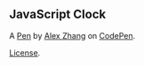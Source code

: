 JavaScript Clock
----------------


A [Pen](https://codepen.io/AlexZhang2014/pen/eMxNwE) by [Alex Zhang](https://codepen.io/AlexZhang2014) on [CodePen](https://codepen.io).

[License](https://codepen.io/AlexZhang2014/pen/eMxNwE/license).